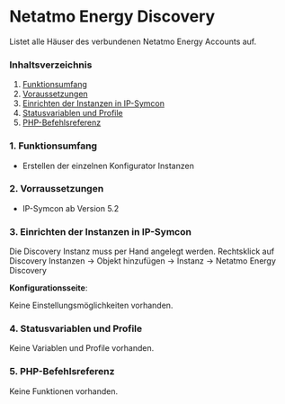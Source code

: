 # Netatmo Energy Discovery
Listet alle Häuser des verbundenen Netatmo Energy Accounts auf.

### Inhaltsverzeichnis

1. [Funktionsumfang](#1-funktionsumfang)
2. [Voraussetzungen](#2-voraussetzungen)
3. [Einrichten der Instanzen in IP-Symcon](#4-einrichten-der-instanzen-in-ip-symcon)
4. [Statusvariablen und Profile](#5-statusvariablen-und-profile)
5. [PHP-Befehlsreferenz](#7-php-befehlsreferenz)

### 1. Funktionsumfang

* Erstellen der einzelnen Konfigurator Instanzen

### 2. Vorraussetzungen

- IP-Symcon ab Version 5.2

### 3. Einrichten der Instanzen in IP-Symcon

Die Discovery Instanz muss per Hand angelegt werden.
Rechtsklick auf Discovery Instanzen -> Objekt hinzufügen -> Instanz -> Netatmo Energy Discovery

__Konfigurationsseite__:

Keine Einstellungsmöglichkeiten vorhanden.

### 4. Statusvariablen und Profile

Keine Variablen und Profile vorhanden.

### 5. PHP-Befehlsreferenz

Keine Funktionen vorhanden.